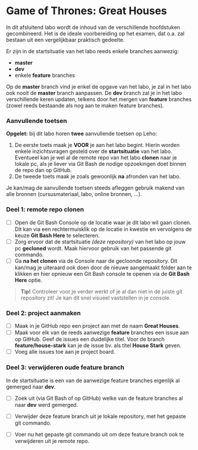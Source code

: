 # Game of Thrones: Great Houses

In dit afsluitend labo wordt de inhoud van de verschillende hoofdstuken gecombineerd.
Het is de ideale voorbereiding op het examen, dat o.a. zal bestaan uit een vergelijkbaar praktisch gedeelte.

Er zijn in de startsituatie van het labo reeds enkele branches aanwezig:
* **master**
* **dev**
* enkele **feature** branches

Op de **master** branch vind je enkel de opgave van het labo, je zal in het labo ook nooit de **master** branch aanpassen.
De **dev** branch zal je in het labo verschillende keren updaten, telkens door het mergen van **feature** branches (zowel reeds bestaande als nog aan te maken feature branches).

### Aanvullende toetsen

**Opgelet:** bij dit labo horen **twee** aanvullende toetsen op Leho:
1. De eerste toets maak je **VOOR** je aan het labo begint. Hierin worden enkele inzichtsvragen gesteld over de **startsituatie** van het labo. Eventueel kan je wel al de remote repo van het labo **clonen** naar je lokale pc, als je liever via Git Bash de nodige opzoekingen doet binnen de repo dan op GitHub.
2. De tweede toets maak je zoals gewoonlijk **na** afronden van het labo.

Je kan/mag de aanvullende toetsen steeds afleggen gebruik makend van alle bronnen (cursusmateriaal, labo, online bronnen, ...).

### Deel 1: remote repo clonen

- [ ] Open de Git Bash Console op de locatie waar je dit labo wil gaan clonen. Dit kan via een rechtermuisklik op de locatie in kwestie en vervolgens de keuze **Git Bash Here** te selecteren.
- [ ] Zorg ervoor dat de startsituatie *(deze repository)* van het labo op jouw pc **gecloned** wordt. Maak hiervoor gebruik van het passende git commando. 
- [ ] Ga **na het clonen** via de Console naar de gecloonde repository. Dit kan/mag je uiteraard ook doen door de nieuwe aangemaakt folder aan te klikken en hier opnieuw een Git Bash console te openen via de **Git Bash Here** optie.
>**Tip!** Controleer voor je verder werkt of je al dan niet in de juiste git repository zit! Je kan dit snel visueel vaststellen in je console.

### Deel 2: project aanmaken

- [ ] Maak in je GitHub repo een project aan met de naam **Great Houses**.
- [ ] Maak voor elk van de reeds aanwezige **feature** branches een issue aan op GitHub. Geef de issues een duidelijke titel. Voor de branch **feature/house-stark** kan je de issue bv. als titel **House Stark** geven.
- [ ] Voeg alle issues toe aan je project board.

### Deel 3: verwijderen oude feature branch

In de startsituatie is een van de aanwezige feature branches eigenlijk al gemerged naar **dev**.

- [ ] Zoek uit (via Git Bash of op GitHub) welke van de feature branches al naar **dev** werd gemerged.
- [ ] Verwijder deze feature branch uit je lokale repository, met het gepaste git commando.
- [ ] Voer nu het gepaste git commando uit om deze feature branch ook te verwijderen uit je remote repo.

